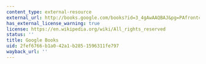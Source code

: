```yaml
---
content_type: external-resource
external_url: http://books.google.com/books?id=3_4gAwAAQBAJ&pg=PAfrontcover
has_external_license_warning: true
license: https://en.wikipedia.org/wiki/All_rights_reserved
status: ''
title: Google Books
uid: 2fef6766-b1a0-42a1-b285-1596311fe797
wayback_url: ''
---
```

